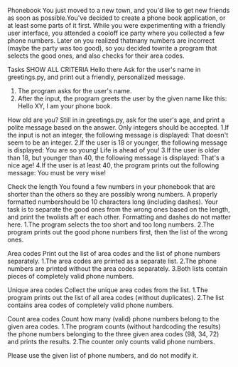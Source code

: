 Phonebook
You just moved to a new town, and you'd like to get new friends as soon as possible.You've decided to create a phone book application, or at least some parts of it first.
While you were experimenting with a friendly user interface, you attended a cooloff ice party
where you collected a few phone numbers. Later on you realized thatmany numbers are
incorrect (maybe the party was too good), so you decided towrite a program that selects the
good ones, and also checks for their area codes.

Tasks
SHOW ALL CRITERIA
Hello there
Ask for the user's name in greetings.py, and print out a friendly, personalized message.
1. The program asks for the user's name.
2. After the input, the program greets the user by the given name like this:
Hello XY, I am your phone book.

How old are you?
Still in in greetings.py, ask for the user's age, and print a polite message based on the answer. Only integers should be accepted.
1.If the input is not an integer, the following message is displayed:
That doesn't seem to be an integer.
2.If the user is 18 or younger, the following message is displayed:
You are so young! Life is ahead of you!
3.If the user is older than 18, but younger than 40, the following message is displayed:
That's a nice age!
4.If the user is at least 40, the program prints out the following message:
You must be very wise!

Check the length
You found a few numbers in your phonebook that are shorter than the others so they are possibly wrong numbers. A properly formatted numbershould be 10 characters long (including dashes). Your task is to separate the good ones from the wrong ones based on the length, and print the twolists aft er each other. Formatting and dashes do not matter here.
1.The program selects the too short and too long numbers.
2.The program prints out the good phone numbers first, then the list of the wrong ones.

Area codes
Print out the list of area codes and the list of phone numbers separately.
1.The area codes are printed as a separate list.
2.The phone numbers are printed without the area codes separately.
3.Both lists contain pieces of completely valid phone numbers.

Unique area codes
Collect the unique area codes from the list.
1.The program prints out the list of all area codes (without duplicates).
2.The list contains area codes of completely valid phone numbers.

Count area codes
Count how many (valid) phone numbers belong to the given area codes.
1.The program counts (without hardcoding the results) the phone numbers belonging to the three given area codes (98, 34, 72) and prints the results.
2.The counter only counts valid phone numbers.

Please use the given list of phone numbers, and do not modify it.
